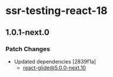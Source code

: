 # ssr-testing-react-18

## 1.0.1-next.0

### Patch Changes

- Updated dependencies [2839f1a]
  - react-glide@5.0.0-next.10
